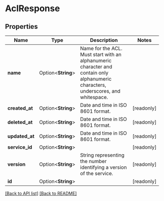 # AclResponse

## Properties

Name | Type | Description | Notes
------------ | ------------- | ------------- | -------------
**name** | Option<**String**> | Name for the ACL. Must start with an alphanumeric character and contain only alphanumeric characters, underscores, and whitespace. | 
**created_at** | Option<**String**> | Date and time in ISO 8601 format. | [readonly]
**deleted_at** | Option<**String**> | Date and time in ISO 8601 format. | [readonly]
**updated_at** | Option<**String**> | Date and time in ISO 8601 format. | [readonly]
**service_id** | Option<**String**> |  | [readonly]
**version** | Option<**String**> | String representing the number identifying a version of the service. | [readonly]
**id** | Option<**String**> |  | [readonly]

[[Back to API list]](../README.md#documentation-for-api-endpoints) [[Back to README]](../README.md)



